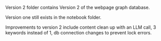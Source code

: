 Version 2 folder contains Version 2 of the webpage graph database.

Version one still exists in the notebook folder.

Improvements to version 2 include content clean up with an LLM call, 3 keywords instead of 1, db connection changes to prevent lock errors.
